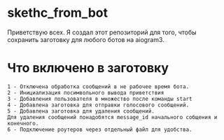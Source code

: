 # skethc_from_bot
Приветствую всех. Я создал этот репозиторий для того, чтобы сохранить заготовку для любого ботов на aiogram3.
# Что включено в заготовку
    1 - Отключена обработка сообщений в не рабочее время бота.
    2 - Инициализация посимвольного вывода приветствия
    3 - Добавления пользователя в множество после команды start
    4 - Добавлена заготовка для отправки голосового сообщений.
    5 - Добавлена заготовка для удаления сообщений.
    Для удаления сообщений понадобятся message_id начального собщения и конечного.
    6 - Подключение роутеров через отдельный файл для удобства.


